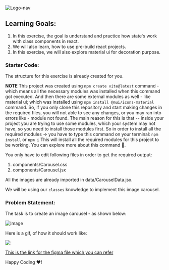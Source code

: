 ![Logo-nav](https://s3.ap-south-1.amazonaws.com/kalvi-education.github.io/front-end-web-development/Kalvium-Logo.png)

## Learning Goals:
1. In this exercise, the goal is understand and practice how state's work with class components in react.
2. We will also learn, how to use pre-build react projects.
3. In this exercise, we will also explore material ui for decoration purpose.

### Starter Code:
The structure for this exercise is already created for you.

**NOTE** This project was created using `npm create vite@latest` command - which means all the necessary modules was installed when this command got executed. And then there are some external modules as well - like material ui; which was installed using `npm install @mui/icons-material` command. So, if you only clone this repository and start making changes in the required files, you will not able to see any changes, or you may ran into errors like - module not found. The main reason for this is that -- inside your project you are trying to use some modules, which your system may not have, so you need to install those modules first. 
So in order to install all the required modules -> you have to type this command on your terminal:
`npm install` or `npm i`
This will install all the required modules for this project to be working.
You can explore more about this command 🙂.

You only have to edit following files in order to get the required output:
1. components/Carousel.css
2. components/Carousel.jsx

All the images are already imported in data/CarouselData.jsx. 

We will be using our `classes` knowledge to implement this image carousel.

### Problem Statement:
The task is to create an image carousel - as shown below:

![image](https://s3.ap-south-1.amazonaws.com/kalvi-education.github.io/front-end-web-development/faces-image-carousel-react.png)

Here is a gif, of how it should work like:

![](https://s3.ap-south-1.amazonaws.com/kalvi-education.github.io/front-end-web-development/image-carousal-react.gif)

[This is the link for the figma file which you can refer](https://www.figma.com/file/5a22gyCU65dmDleJTrMVGt/Carousel-Project--Kalvium?node-id=0%3A1&t=m10MyQnbauMAZt8Z-1)



Happy Coding ❤️!


